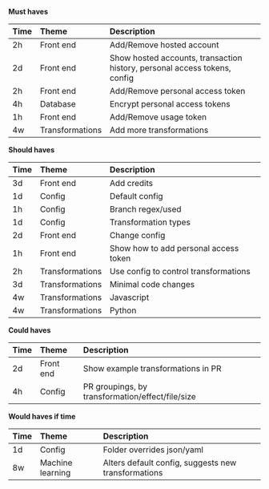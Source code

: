 <b>Must haves

| Time  | Theme             | Description |
|:------|:------------------|:------------|
| 2h    | Front end         | Add/Remove hosted account
| 2d    | Front end         | Show hosted accounts, transaction history, personal access tokens, config
| 2h    | Front end         | Add/Remove personal access token
| 4h    | Database          | Encrypt personal access tokens
| 1h    | Front end         | Add/Remove usage token
| 4w    | Transformations   | Add more transformations


<b>Should haves

| Time  | Theme             | Description |
|:------|:------------------|:------------|
| 3d    | Front end         | Add credits
| 1d    | Config            | Default config
| 1h    | Config            | Branch regex/used
| 1d    | Config            | Transformation types
| 2d    | Front end         | Change config
| 1h    | Front end         | Show how to add personal access token
| 2h    | Transformations   | Use config to control transformations
| 3d    | Transformations   | Minimal code changes
| 4w    | Transformations   | Javascript
| 4w    | Transformations   | Python


<b>Could haves

| Time  | Theme             | Description |
|:------|:------------------|:------------|
| 2d    | Front end         | Show example transformations in PR
| 4h    | Config            | PR groupings, by transformation/effect/file/size


<b>Would haves if time

| Time  | Theme             | Description |
|:------|:------------------|:------------|
| 1d    | Config            | Folder overrides json/yaml
| 8w    | Machine learning  | Alters default config, suggests new transformations

